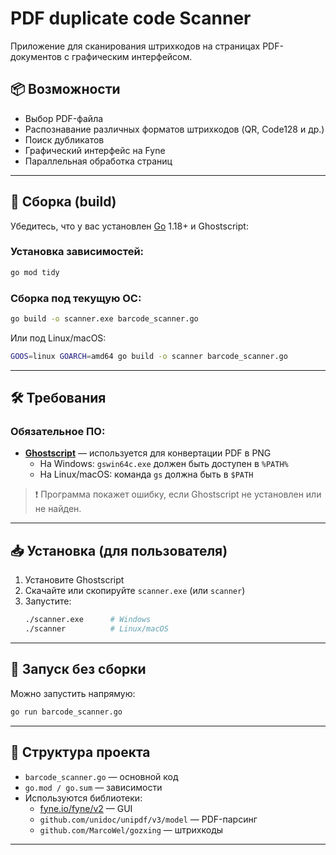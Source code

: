 # PDF duplicate code Scanner

Приложение для сканирования штрихкодов на страницах PDF-документов с графическим интерфейсом.

## 📦 Возможности

- Выбор PDF-файла
- Распознавание различных форматов штрихкодов (QR, Code128 и др.)
- Поиск дубликатов
- Графический интерфейс на Fyne
- Параллельная обработка страниц

---

## 🚀 Сборка (build)

Убедитесь, что у вас установлен [Go](https://golang.org/dl/) 1.18+ и Ghostscript:

### Установка зависимостей:

```bash
go mod tidy
```

### Сборка под текущую ОС:

```bash
go build -o scanner.exe barcode_scanner.go
```

Или под Linux/macOS:

```bash
GOOS=linux GOARCH=amd64 go build -o scanner barcode_scanner.go
```

---

## 🛠 Требования

### Обязательное ПО:
- **[Ghostscript](https://www.ghostscript.com/download/gsdnld.html)** — используется для конвертации PDF в PNG
  - На Windows: `gswin64c.exe` должен быть доступен в `%PATH%`
  - На Linux/macOS: команда `gs` должна быть в `$PATH`

> ❗ Программа покажет ошибку, если Ghostscript не установлен или не найден.

---

## 📥 Установка (для пользователя)

1. Установите Ghostscript
2. Скачайте или скопируйте `scanner.exe` (или `scanner`)
3. Запустите:
   ```bash
   ./scanner.exe      # Windows
   ./scanner          # Linux/macOS
   ```

---

## 🧪 Запуск без сборки

Можно запустить напрямую:
```bash
go run barcode_scanner.go
```

---

## 📁 Структура проекта

- `barcode_scanner.go` — основной код
- `go.mod / go.sum` — зависимости
- Используются библиотеки:
  - [fyne.io/fyne/v2](https://pkg.go.dev/fyne.io/fyne/v2) — GUI
  - `github.com/unidoc/unipdf/v3/model` — PDF-парсинг
  - `github.com/MarcoWel/gozxing` — штрихкоды

---

